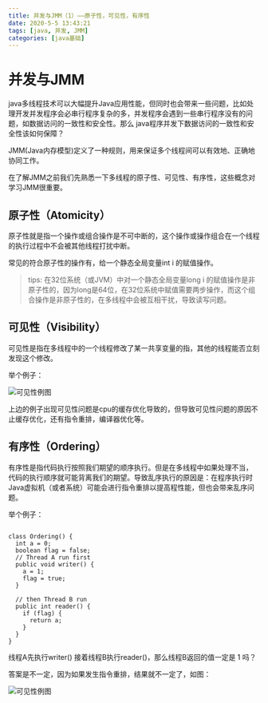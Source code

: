 ```yaml
---
title: 并发与JMM（1）——原子性，可见性，有序性
date: 2020-5-5 13:43:21
tags: [java, 并发, JMM]
categories: [java基础]
---
```


# 并发与JMM

java多线程技术可以大幅提升Java应用性能，但同时也会带来一些问题，比如处理开发并发程序会必串行程序复杂的多，并发程序会遇到一些串行程序没有的问题，如数据访问的一致性和安全性。那么 java程序并发下数据访问的一致性和安全性该如何保障？

JMM(Java内存模型)定义了一种规则，用来保证多个线程间可以有效地、正确地协同工作。

在了解JMM之前我们先熟悉一下多线程的原子性、可见性、有序性，这些概念对学习JMM很重要。

<!-- more -->

## 原子性（Atomicity）

原子性就是指一个操作或组合操作是不可中断的，这个操作或操作组合在一个线程的执行过程中不会被其他线程打扰中断。

常见的符合原子性的操作有，给一个静态全局变量int i 的赋值操作。

> tips: 在32位系统（或JVM）中对一个静态全局变量long i 的赋值操作是非原子性的，因为long是64位，在32位系统中赋值需要两步操作，而这个组合操作是非原子性的，在多线程中会被互相干扰，导致读写问题。

## 可见性（Visibility）

可见性是指在多线程中的一个线程修改了某一共享变量的指，其他的线程能否立刻发现这个修改。

举个例子：

![可见性例图](https://gitee.com/lyfZhixing/draw/raw/master/multi-Thread/png/%E5%8F%AF%E8%A7%81%E6%80%A7.png)

上边的例子出现可见性问题是cpu的缓存优化导致的，但导致可见性问题的原因不止缓存优化，还有指令重排，编译器优化等。

## 有序性（Ordering）

有序性是指代码执行按照我们期望的顺序执行。但是在多线程中如果处理不当， 代码的执行顺序就可能背离我们的期望。导致乱序执行的原因是：在程序执行时Java虚拟机（或者系统）可能会进行指令重排以提高程性能，但也会带来乱序问题。

举个例子：

```

class Ordering() {
  int a = 0;
  boolean flag = false;
  // Thread A run first
  public void writer() {
    a = 1;
    flag = true;
  }

  // then Thread B run
  public int reader() {
    if (flag) {
      return a;
    }
  }
}

```

线程A先执行writer() 接着线程B执行reader()，那么线程B返回的值一定是 1 吗？

答案是不一定，因为如果发生指令重排，结果就不一定了，如图：

![可见性例图](https://gitee.com/lyfZhixing/draw/raw/master/multi-Thread/png/有序性.png)
